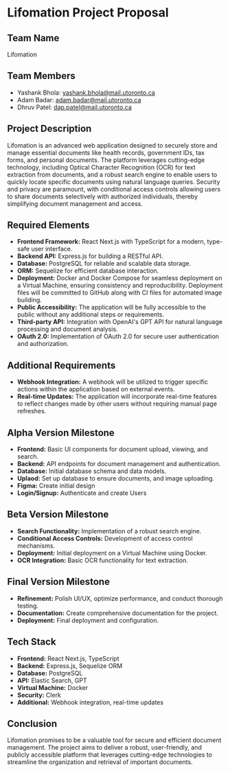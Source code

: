 # **Lifomation Project Proposal**

## Team Name

Lifomation

## **Team Members**

- Yashank Bhola: yashank.bhola@mail.utoronto.ca
- Adam Badar: adam.badar@mail.utoronto.ca
- Dhruv Patel: dap.patel@mail.utoronto.ca

## **Project Description**

Lifomation is an advanced web application designed to securely store and manage essential documents like health records, government IDs, tax forms, and personal documents. The platform leverages cutting-edge technology, including Optical Character Recognition (OCR) for text extraction from documents, and a robust search engine to enable users to quickly locate specific documents using natural language queries. Security and privacy are paramount, with conditional access controls allowing users to share documents selectively with authorized individuals, thereby simplifying document management and access.

## **Required Elements**

- **Frontend Framework:** React Next.js with TypeScript for a modern, type-safe user interface.
- **Backend API:** Express.js for building a RESTful API.
- **Database:** PostgreSQL for reliable and scalable data storage.
- **ORM:** Sequelize for efficient database interaction.
- **Deployment:** Docker and Docker Compose for seamless deployment on a Virtual Machine, ensuring consistency and reproducibility. Deployment files will be committed to GitHub along with CI files for automated image building.
- **Public Accessibility:** The application will be fully accessible to the public without any additional steps or requirements.
- **Third-party API:** Integration with OpenAI's GPT API for natural language processing and document analysis.
- **OAuth 2.0:** Implementation of OAuth 2.0 for secure user authentication and authorization.

## **Additional Requirements**

- **Webhook Integration:** A webhook will be utilized to trigger specific actions within the application based on external events.
- **Real-time Updates:** The application will incorporate real-time features to reflect changes made by other users without requiring manual page refreshes.

## **Alpha Version Milestone**

- **Frontend:** Basic UI components for document upload, viewing, and search.
- **Backend:** API endpoints for document management and authentication.
- **Database:** Initial database schema and data models.
- **Uplaod:** Set up database to ensure documents, and image uploading.
- **Figma:** Create initial design
- **Login/Signup:** Authenticate and create Users

## **Beta Version Milestone**

- **Search Functionality:** Implementation of a robust search engine.
- **Conditional Access Controls:** Development of access control mechanisms.
- **Deployment:** Initial deployment on a Virtual Machine using Docker.
- **OCR Integration:** Basic OCR functionality for text extraction.

## **Final Version Milestone**

- **Refinement:** Polish UI/UX, optimize performance, and conduct thorough testing.
- **Documentation:** Create comprehensive documentation for the project.
- **Deployment:** Final deployment and configuration.

## **Tech Stack**

- **Frontend:** React Next.js, TypeScript
- **Backend:** Express.js, Sequelize ORM
- **Database:** PostgreSQL
- **API:** Elastic Search, GPT
- **Virtual Machine:** Docker
- **Security:** Clerk
- **Additional:** Webhook integration, real-time updates

## **Conclusion**

Lifomation promises to be a valuable tool for secure and efficient document management. The project aims to deliver a robust, user-friendly, and publicly accessible platform that leverages cutting-edge technologies to streamline the organization and retrieval of important documents.